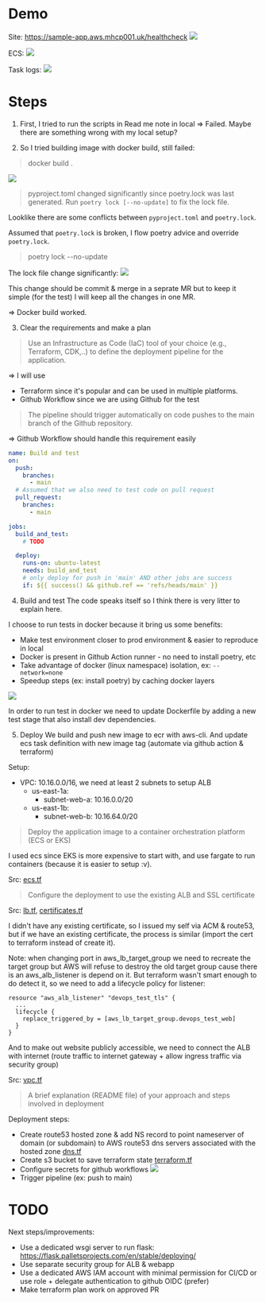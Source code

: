 # Demo
Site: https://sample-app.aws.mhcp001.uk/healthcheck
![](./demo.png)

ECS:
![](./ecs.png)

Task logs:
![](./logs.png)

# Steps

1. First, I tried to run the scripts in Read me note in local => Failed.
Maybe there are something wrong with my local setup?

2. So I tried building image with docker build, still failed:
> docker build .

![](./1-build-failed.png)

> pyproject.toml changed significantly since poetry.lock was last generated. Run `poetry lock [--no-update]` to fix the lock file.

Looklike there are some conflicts between `pyproject.toml` and `poetry.lock`.

Assumed that `poetry.lock` is broken, I flow poetry advice and override `poetry.lock`.

> poetry lock --no-update

The lock file change significantly:
![](./pkg-lock-changed.png)

This change should be commit & merge in a seprate MR but to keep it simple (for the test) I will keep all the changes in one MR.

=> Docker build worked.

3. Clear the requirements and make a plan

> Use an Infrastructure as Code (IaC) tool of your choice (e.g., Terraform, CDK,..) to define the deployment pipeline for the application.

=> I will use
- Terraform since it's popular and can be used in multiple platforms.
- Github Workflow since we are using Github for the test

> The pipeline should trigger automatically on code pushes to the main branch of the Github repository.

=> Github Workflow should handle this requirement easily

```yaml
name: Build and test
on:
  push:
    branches:
      - main
  # Assumed that we also need to test code on pull request
  pull_request:
    branches:
      - main

jobs:
  build_and_test:
    # TODO

  deploy:
    runs-on: ubuntu-latest
    needs: build_and_test
    # only deploy for push in 'main' AND other jobs are success
    if: ${{ success() && github.ref == 'refs/heads/main' }}
```

4. Build and test
The code speaks itself so I think there is very litter to explain here.

I choose to run tests in docker because it bring us some benefits:
- Make test environment closer to prod environment & easier to reproduce in local
- Docker is present in Github Action runner - no need to install poetry, etc
- Take advantage of docker (linux namespace) isolation, ex: `--network=none`
- Speedup steps (ex: install poetry) by caching docker layers

![](./gha-cache.png)

In order to run test in docker we need to update Dockerfile by adding a new test stage that also install dev dependencies.

5. Deploy
We build and push new image to ecr with aws-cli. And update ecs task definition with new image tag (automate via github action & terraform)

Setup:
- VPC: 10.16.0.0/16, we need at least 2 subnets to setup ALB
  - us-east-1a:
      - subnet-web-a: 10.16.0.0/20
  - us-east-1b:
      - subnet-web-b: 10.16.64.0/20

>Deploy the application image to a container orchestration platform (ECS or EKS)

I used ecs since EKS is more expensive to start with, and use fargate to run containers (because it is easier to setup :v).

Src: [ecs.tf](../ecs.tf)

>Configure the deployment to use the existing ALB and SSL certificate

Src: [lb.tf](../lb.tf), [certificates.tf](../certificates.tf)

I didn't have any existing certificate, so I issued my self via ACM & route53, but if we have an existing certificate, the process is similar (import the cert to terraform instead of create it).

Note: when changing port in aws_lb_target_group we need to recreate the target group but AWS will refuse to destroy the old target group cause there is an aws_alb_listener is depend on it. But terraform wasn't smart enough to do detect it, so we need to add a lifecycle policy for listener:

```
resource "aws_alb_listener" "devops_test_tls" {
  ...
  lifecycle {
    replace_triggered_by = [aws_lb_target_group.devops_test_web]
  }
}
```

And to make out website publicly accessible, we need to connect the ALB with internet (route traffic to internet gateway + allow ingress traffic via security group)

Src: [vpc.tf](../vpc.tf)

>A brief explanation (README file) of your approach and steps involved in deployment

Deployment steps:
- Create route53 hosted zone & add NS record to point nameserver of domain (or subdomain) to AWS route53 dns servers associated with the hosted zone [dns.tf](../dns.tf)
- Create s3 bucket to save terraform state [terraform.tf](../terrraform.tf)
- Configure secrets for github workflows ![](./gha-secrets.png)
- Trigger pipeline (ex: push to main)

# TODO
Next steps/improvements:
- Use a dedicated wsgi server to run flask: https://flask.palletsprojects.com/en/stable/deploying/
- Use separate security group for ALB & webapp
- Use a dedicated AWS IAM account with minimal permission for CI/CD or use role + delegate authentication to github OIDC (prefer)
- Make terraform plan work on approved PR
